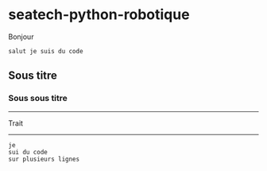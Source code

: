 # seatech-python-robotique

Bonjour

`salut je suis du code`


## Sous titre

### Sous sous titre

---
Trait

---

```
je 
sui du code
sur plusieurs lignes
```
